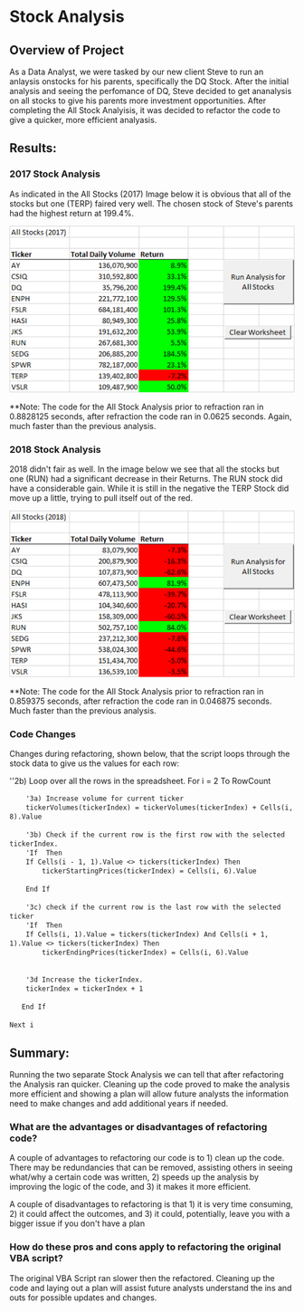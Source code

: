# Stock Analysis

## Overview of Project

As a Data Analyst, we were tasked by our new client Steve to run an anlaysis onstocks for his parents, specifically the DQ Stock.  After the initial analysis and seeing the perfomance of DQ, Steve decided to get ananalysis on all stocks to give his parents more investment opportunities.  After completing the All Stock Analyisis, it was decided to refactor the code to give a quicker, more efficient analyasis.  
  
## Results:

### 2017 Stock Analysis
  As indicated in the All Stocks (2017) Image below it is obvious that all of the stocks but one (TERP) faired very well.  The chosen stock of Steve's parents had the highest return at 199.4%.

![](Resources/VBA_Challenge_2017.png)

**Note:  The code for the All Stock Analysis prior to refraction ran in 0.8828125 seconds, after refraction the code ran in 0.0625 seconds.  Again, much faster than the previous analysis. 

### 2018 Stock Analysis

  2018 didn't fair as well.  In the image below we see that all the stocks but one (RUN) had a significant decrease in their Returns.  The RUN stock did have a considerable gain.  While it is still in the negative the TERP Stock did move up a little, trying to pull itself out of the red.

![](Resources/VBA_Challenge_2018.png)

**Note: The code for the All Stock Analysis prior to refraction ran in 0.859375 seconds, after refraction the code ran in 0.046875 seconds.  Much faster than the previous analysis.

### Code Changes

Changes during refactoring, shown below, that the script loops through the stock data to give us the values for each row: 

 ''2b) Loop over all the rows in the spreadsheet.
    For i = 2 To RowCount
                  
        '3a) Increase volume for current ticker
        tickerVolumes(tickerIndex) = tickerVolumes(tickerIndex) + Cells(i, 8).Value
                        
        '3b) Check if the current row is the first row with the selected tickerIndex.
        'If  Then
        If Cells(i - 1, 1).Value <> tickers(tickerIndex) Then
            tickerStartingPrices(tickerIndex) = Cells(i, 6).Value
            
        End If
        
        '3c) check if the current row is the last row with the selected ticker
        'If  Then
        If Cells(i, 1).Value = tickers(tickerIndex) And Cells(i + 1, 1).Value <> tickers(tickerIndex) Then
            tickerEndingPrices(tickerIndex) = Cells(i, 6).Value
        
        
        '3d Increase the tickerIndex.
        tickerIndex = tickerIndex + 1
          
       End If
    
    Next i

## Summary:

Running the two separate Stock Analysis we can tell that after refactoring the Analysis ran quicker.  Cleaning up the code proved to make the analysis more efficient and showing a plan will allow future analysts the information need to make changes and add additional years if needed.

### What are the advantages or disadvantages of refactoring code?

  A couple of advantages to refactoring our code is to 1) clean up the code.  There may be redundancies that can be removed, assisting others in seeing what/why a certain code was written, 2) speeds up the analysis by improving the logic of the code, and 3) it makes it more efficient.
  
  A couple of disadvantages to refactoring is that 1) it is very time consuming, 2) it could affect the outcomes, and 3) it could, potentially, leave you with a bigger issue if you don't have a plan 

### How do these pros and cons apply to refactoring the original VBA script?

  The original VBA Script ran slower then the refactored.  Cleaning up the code and laying out a plan will assist future analysts understand the ins and outs for possible updates and changes.
